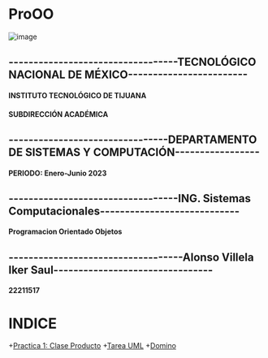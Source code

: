 # ProOO
![image](https://www.tijuana.tecnm.mx/wp-content/uploads/2022/03/TecNM-ITT-sgc-2018-color-scaled-e1646127126124-1568x479.jpg)
  ## ----------------------------------TECNOLÓGICO NACIONAL DE MÉXICO------------------------

  #### INSTITUTO TECNOLÓGICO DE TIJUANA
  #### SUBDIRECCIÓN ACADÉMICA

## --------------------------------DEPARTAMENTO DE SISTEMAS Y COMPUTACIÓN-----------------
#### PERIODO: Enero-Junio 2023


## ----------------------------------ING. Sistemas Computacionales----------------------------
#### Programacion Orientado Objetos



## -----------------------------------Alonso Villela Iker Saul--------------------------------
#### 22211517


# INDICE
+[Practica 1: Clase Producto](https://drive.google.com/file/d/14l1HV0BSngXDpa6JSTKWe3LnzUsTVzOa/view)
+[Tarea UML](https://drive.google.com/file/d/1iUbzBGmO0aXCfMTtP2sJ-Ori0Jtp_ybS/view)
+[Domino](https://github.com/AIkerVSaul09/Dominoes)
